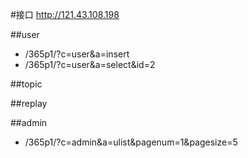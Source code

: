 ﻿#接口
http://121.43.108.198

##user
* /365p1/?c=user&a=insert
* /365p1/?c=user&a=select&id=2

##topic

##replay

##admin
* /365p1/?c=admin&a=ulist&pagenum=1&pagesize=5